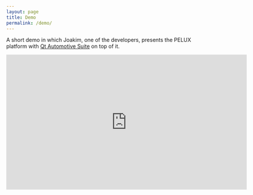 ```yaml
---
layout: page
title: Demo
permalink: /demo/
---
```


A short demo in which Joakim, one of the developers, presents the PELUX platform
with [Qt Automotive Suite](https://www.qt.io/qt-automotive-suite/) on top of it.

<iframe width="640" height="360" src="https://www.youtube.com/embed/rD0HN74U1mM" frameborder="0" allowfullscreen></iframe>
